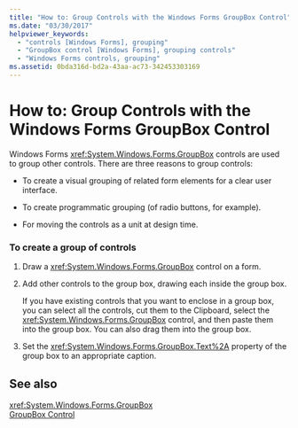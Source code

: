 ```yaml
---
title: "How to: Group Controls with the Windows Forms GroupBox Control"
ms.date: "03/30/2017"
helpviewer_keywords: 
  - "controls [Windows Forms], grouping"
  - "GroupBox control [Windows Forms], grouping controls"
  - "Windows Forms controls, grouping"
ms.assetid: 0bda316d-bd2a-43aa-ac73-342453303169
---
```

# How to: Group Controls with the Windows Forms GroupBox Control
Windows Forms <xref:System.Windows.Forms.GroupBox> controls are used to group other controls. There are three reasons to group controls:  
  
-   To create a visual grouping of related form elements for a clear user interface.  
  
-   To create programmatic grouping (of radio buttons, for example).  
  
-   For moving the controls as a unit at design time.  
  
### To create a group of controls  
  
1.  Draw a <xref:System.Windows.Forms.GroupBox> control on a form.  
  
2.  Add other controls to the group box, drawing each inside the group box.  
  
     If you have existing controls that you want to enclose in a group box, you can select all the controls, cut them to the Clipboard, select the <xref:System.Windows.Forms.GroupBox> control, and then paste them into the group box. You can also drag them into the group box.  
  
3.  Set the <xref:System.Windows.Forms.GroupBox.Text%2A> property of the group box to an appropriate caption.  
  
## See also
 <xref:System.Windows.Forms.GroupBox>  
 [GroupBox Control](../../../../docs/framework/winforms/controls/groupbox-control-windows-forms.md)
